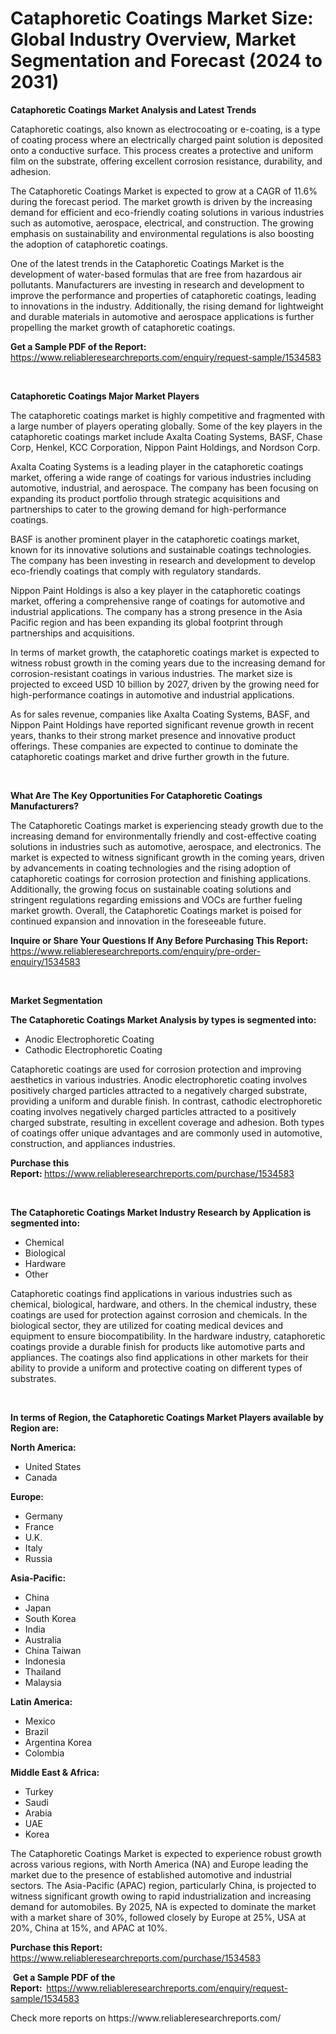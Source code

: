 <p><h1>Cataphoretic Coatings Market Size: Global Industry Overview, Market Segmentation and Forecast (2024 to 2031)</h1></p><p><strong>Cataphoretic Coatings Market Analysis and Latest Trends</strong></p>
<p><p>Cataphoretic coatings, also known as electrocoating or e-coating, is a type of coating process where an electrically charged paint solution is deposited onto a conductive surface. This process creates a protective and uniform film on the substrate, offering excellent corrosion resistance, durability, and adhesion.</p><p>The Cataphoretic Coatings Market is expected to grow at a CAGR of 11.6% during the forecast period. The market growth is driven by the increasing demand for efficient and eco-friendly coating solutions in various industries such as automotive, aerospace, electrical, and construction. The growing emphasis on sustainability and environmental regulations is also boosting the adoption of cataphoretic coatings.</p><p>One of the latest trends in the Cataphoretic Coatings Market is the development of water-based formulas that are free from hazardous air pollutants. Manufacturers are investing in research and development to improve the performance and properties of cataphoretic coatings, leading to innovations in the industry. Additionally, the rising demand for lightweight and durable materials in automotive and aerospace applications is further propelling the market growth of cataphoretic coatings.</p></p>
<p><strong>Get a Sample PDF of the Report:&nbsp;</strong> <a href="https://www.reliableresearchreports.com/enquiry/request-sample/1534583">https://www.reliableresearchreports.com/enquiry/request-sample/1534583</a></p>
<p>&nbsp;</p>
<p><strong>Cataphoretic Coatings Major Market Players</strong></p>
<p><p>The cataphoretic coatings market is highly competitive and fragmented with a large number of players operating globally. Some of the key players in the cataphoretic coatings market include Axalta Coating Systems, BASF, Chase Corp, Henkel, KCC Corporation, Nippon Paint Holdings, and Nordson Corp.</p><p>Axalta Coating Systems is a leading player in the cataphoretic coatings market, offering a wide range of coatings for various industries including automotive, industrial, and aerospace. The company has been focusing on expanding its product portfolio through strategic acquisitions and partnerships to cater to the growing demand for high-performance coatings.</p><p>BASF is another prominent player in the cataphoretic coatings market, known for its innovative solutions and sustainable coatings technologies. The company has been investing in research and development to develop eco-friendly coatings that comply with regulatory standards.</p><p>Nippon Paint Holdings is also a key player in the cataphoretic coatings market, offering a comprehensive range of coatings for automotive and industrial applications. The company has a strong presence in the Asia Pacific region and has been expanding its global footprint through partnerships and acquisitions.</p><p>In terms of market growth, the cataphoretic coatings market is expected to witness robust growth in the coming years due to the increasing demand for corrosion-resistant coatings in various industries. The market size is projected to exceed USD 10 billion by 2027, driven by the growing need for high-performance coatings in automotive and industrial applications.</p><p>As for sales revenue, companies like Axalta Coating Systems, BASF, and Nippon Paint Holdings have reported significant revenue growth in recent years, thanks to their strong market presence and innovative product offerings. These companies are expected to continue to dominate the cataphoretic coatings market and drive further growth in the future.</p></p>
<p>&nbsp;</p>
<p><strong>What Are The Key Opportunities For Cataphoretic Coatings Manufacturers?</strong></p>
<p><p>The Cataphoretic Coatings market is experiencing steady growth due to the increasing demand for environmentally friendly and cost-effective coating solutions in industries such as automotive, aerospace, and electronics. The market is expected to witness significant growth in the coming years, driven by advancements in coating technologies and the rising adoption of cataphoretic coatings for corrosion protection and finishing applications. Additionally, the growing focus on sustainable coating solutions and stringent regulations regarding emissions and VOCs are further fueling market growth. Overall, the Cataphoretic Coatings market is poised for continued expansion and innovation in the foreseeable future.</p></p>
<p><strong>Inquire or Share Your Questions If Any Before Purchasing This Report:</strong> <a href="https://www.reliableresearchreports.com/enquiry/pre-order-enquiry/1534583">https://www.reliableresearchreports.com/enquiry/pre-order-enquiry/1534583</a></p>
<p>&nbsp;</p>
<p><strong>Market Segmentation</strong></p>
<p><strong>The Cataphoretic Coatings Market Analysis by types is segmented into:</strong></p>
<p><ul><li>Anodic Electrophoretic Coating</li><li>Cathodic Electrophoretic Coating</li></ul></p>
<p><p>Cataphoretic coatings are used for corrosion protection and improving aesthetics in various industries. Anodic electrophoretic coating involves positively charged particles attracted to a negatively charged substrate, providing a uniform and durable finish. In contrast, cathodic electrophoretic coating involves negatively charged particles attracted to a positively charged substrate, resulting in excellent coverage and adhesion. Both types of coatings offer unique advantages and are commonly used in automotive, construction, and appliances industries.</p></p>
<p><strong>Purchase this Report:&nbsp;</strong><a href="https://www.reliableresearchreports.com/purchase/1534583">https://www.reliableresearchreports.com/purchase/1534583</a></p>
<p>&nbsp;</p>
<p><strong>The Cataphoretic Coatings Market Industry Research by Application is segmented into:</strong></p>
<p><ul><li>Chemical</li><li>Biological</li><li>Hardware</li><li>Other</li></ul></p>
<p><p>Cataphoretic coatings find applications in various industries such as chemical, biological, hardware, and others. In the chemical industry, these coatings are used for protection against corrosion and chemicals. In the biological sector, they are utilized for coating medical devices and equipment to ensure biocompatibility. In the hardware industry, cataphoretic coatings provide a durable finish for products like automotive parts and appliances. The coatings also find applications in other markets for their ability to provide a uniform and protective coating on different types of substrates.</p></p>
<p>&nbsp;</p>
<p><strong>In terms of Region, the Cataphoretic Coatings Market Players available by Region are:</strong></p>
<p>
    <p> <strong> North America: </strong>
        <ul>
            <li>United States</li>
            <li>Canada</li>
        </ul>
        </p> 
    <p> <strong> Europe: </strong>
        <ul>
            <li>Germany</li>
            <li>France</li>
            <li>U.K.</li>
            <li>Italy</li>
            <li>Russia</li>
        </ul>
        </p> 
    <p> <strong> Asia-Pacific: </strong>
        <ul>
            <li>China</li>
            <li>Japan</li>
            <li>South Korea</li>
            <li>India</li>
            <li>Australia</li>
            <li>China Taiwan</li>
            <li>Indonesia</li>
            <li>Thailand</li>
            <li>Malaysia</li>
        </ul>
        </p> 
    <p> <strong> Latin America: </strong>
        <ul>
            <li>Mexico</li>
            <li>Brazil</li>
            <li>Argentina Korea</li>
            <li>Colombia</li>
        </ul>
        </p> 
    <p> <strong> Middle East & Africa: </strong>
        <ul>
            <li>Turkey</li>
            <li>Saudi</li>
            <li>Arabia</li>
            <li>UAE</li>
            <li>Korea</li>
        </ul>
    </p>
    </p>
<p><p>The Cataphoretic Coatings Market is expected to experience robust growth across various regions, with North America (NA) and Europe leading the market due to the presence of established automotive and industrial sectors. The Asia-Pacific (APAC) region, particularly China, is projected to witness significant growth owing to rapid industrialization and increasing demand for automobiles. By 2025, NA is expected to dominate the market with a market share of 30%, followed closely by Europe at 25%, USA at 20%, China at 15%, and APAC at 10%.</p></p>
<p><strong>Purchase this Report: </strong><a href="https://www.reliableresearchreports.com/purchase/1534583">https://www.reliableresearchreports.com/purchase/1534583</a></p>
<p>&nbsp;<strong>Get a Sample PDF of the Report:&nbsp;&nbsp;</strong><a href="https://www.reliableresearchreports.com/enquiry/request-sample/1534583">https://www.reliableresearchreports.com/enquiry/request-sample/1534583</a></p>
<p><strong></strong></p>
<p>Check more reports on https://www.reliableresearchreports.com/</p>